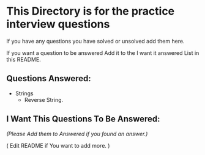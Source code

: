 # This Directory is for the practice interview questions

If you have any questions you have solved or unsolved add them here.

If you want a question to be answered Add it to the I want it answered List
in this README.

## Questions Answered:
* Strings
  * Reverse String.

## I Want This Questions To Be Answered: 
_(Please Add them to Answered if you found an answer.)_


( Edit README if You want to add more. )
